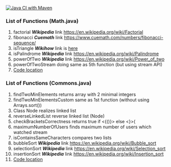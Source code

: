 [![Java CI with Maven](https://github.com/NazirErgashiy/Math/actions/workflows/maven.yml/badge.svg?branch=master)](https://github.com/NazirErgashiy/Math/actions/workflows/maven.yml)

### List of Functions (Math.java)
1. factorial **_Wikipedia_** link https://en.wikipedia.org/wiki/Factorial
2. fibonacci **_Cuemath_** link https://www.cuemath.com/numbers/fibonacci-sequence/
3. isTriangle **_Wikihow_** link is [here](https://www.wikihow.com/Determine-if-Three-Side-Lengths-Are-a-Triangle#:~:text=All%20you%20have%20to%20do,you%20will%20have%20a%20triangle) 
4. isPalindrome **_Wikipedia_** link https://en.wikipedia.org/wiki/Palindrome
5. powerOfTwo **_Wikipedia_** link https://en.wikipedia.org/wiki/Power_of_two
6. powerOfTwoStream doing same as 5th function (but using stream API)
7. [Code location](src/main/java/mathFunctions/Math.java)


### List of Functions (Commons.java)
1. findTwoMinElements returns array with 2 minimal integers
2. findTwoMinElementsCustom same as 1st function (without using Arrays.sort())
3. Class Node realizes linked list
4. reverseLinkedList reverse linked list (Node)
5. checkBracketsCorrectness returns true if <{()}> else <}>(
6. maximumNumberOfUsers finds maximum number of users which watched stream
7. isContainsSameCharacters compares two lists 
8. bubbleSort **_Wikipedia_** link https://en.wikipedia.org/wiki/Bubble_sort
9. selectionSort **_Wikipedia_** link https://en.wikipedia.org/wiki/Selection_sort
10. insertionSort **_Wikipedia_** link https://en.wikipedia.org/wiki/Insertion_sort
11. [Code location](src/main/java/mathFunctions/Commons.java)
